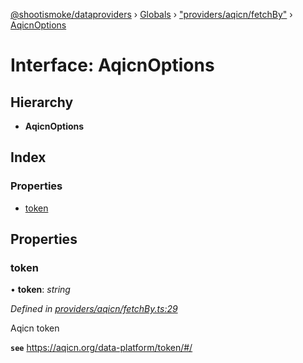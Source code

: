 [@shootismoke/dataproviders](../README.md) › [Globals](../globals.md) › ["providers/aqicn/fetchBy"](../modules/_providers_aqicn_fetchby_.md) › [AqicnOptions](_providers_aqicn_fetchby_.aqicnoptions.md)

# Interface: AqicnOptions

## Hierarchy

* **AqicnOptions**

## Index

### Properties

* [token](_providers_aqicn_fetchby_.aqicnoptions.md#token)

## Properties

###  token

• **token**: *string*

*Defined in [providers/aqicn/fetchBy.ts:29](https://github.com/shootismoke/common/blob/eaab9f5/packages/dataproviders/src/providers/aqicn/fetchBy.ts#L29)*

Aqicn token

**`see`** https://aqicn.org/data-platform/token/#/
